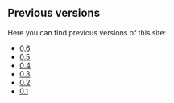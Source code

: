 <!--

    Copyright 2011 Matthias Nuessler <m.nuessler@web.de>

    Licensed under the Apache License, Version 2.0 (the "License");
    you may not use this file except in compliance with the License.
    You may obtain a copy of the License at

        http://www.apache.org/licenses/LICENSE-2.0

    Unless required by applicable law or agreed to in writing, software
    distributed under the License is distributed on an "AS IS" BASIS,
    WITHOUT WARRANTIES OR CONDITIONS OF ANY KIND, either express or implied.
    See the License for the specific language governing permissions and
    limitations under the License.

-->

Previous versions
-----------------

Here you can find previous versions of this site:

* [0.6](0.6/ "Maven site for version 0.6")
* [0.5](0.5/ "Maven site for version 0.5")
* [0.4](0.4/ "Maven site for version 0.4")
* [0.3](0.3/ "Maven site for version 0.3")
* [0.2](0.2/ "Maven site for version 0.2")
* [0.1](0.1/ "Maven site for version 0.1")
